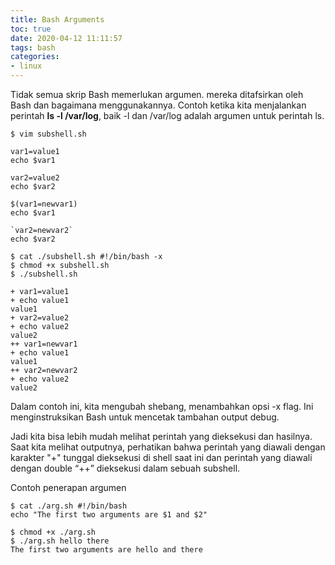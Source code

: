 ```yaml
---
title: Bash Arguments
toc: true
date: 2020-04-12 11:11:57
tags: bash
categories: 
- linux
---
```


Tidak semua skrip Bash memerlukan argumen. mereka ditafsirkan oleh Bash dan bagaimana menggunakannya. Contoh ketika kita menjalankan perintah **ls -l /var/log**, baik -l dan /var/log adalah argumen untuk perintah ls.

```
$ vim subshell.sh

var1=value1 
echo $var1

var2=value2 
echo $var2

$(var1=newvar1) 
echo $var1

`var2=newvar2` 
echo $var2

$ cat ./subshell.sh #!/bin/bash -x
$ chmod +x subshell.sh
$ ./subshell.sh

+ var1=value1
+ echo value1
value1
+ var2=value2
+ echo value2
value2
++ var1=newvar1
+ echo value1
value1
++ var2=newvar2
+ echo value2
value2
```

Dalam contoh ini, kita mengubah shebang, menambahkan opsi -x flag. Ini menginstruksikan Bash untuk mencetak tambahan output debug. 

Jadi kita bisa lebih mudah melihat perintah yang dieksekusi dan hasilnya. Saat kita melihat outputnya, perhatikan bahwa perintah yang diawali dengan karakter "+" tunggal dieksekusi di shell saat ini dan perintah yang diawali dengan double “++” dieksekusi dalam sebuah subshell.

Contoh penerapan argumen

```
$ cat ./arg.sh #!/bin/bash
echo "The first two arguments are $1 and $2"

$ chmod +x ./arg.sh
$ ./arg.sh hello there
The first two arguments are hello and there
```